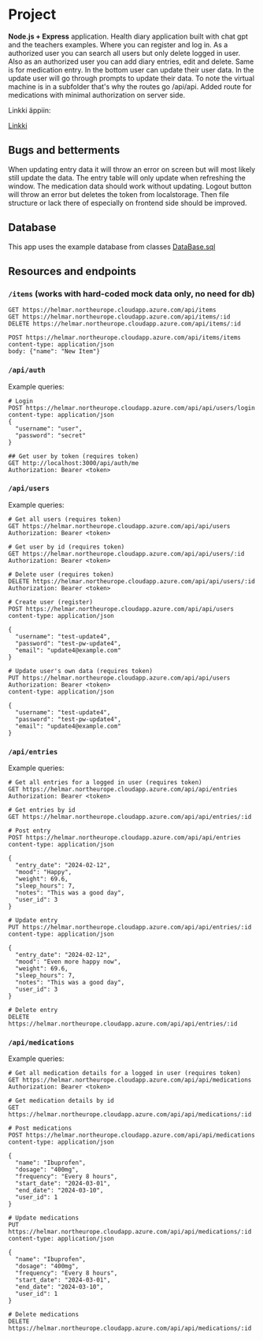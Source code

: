 # Project

**Node.js + Express** application. Health diary application built with chat gpt and the teachers examples. Where you can register and log in. As a authorized user you can search all users but only delete logged in user. Also as an authorized user you can add diary entries, edit and delete. Same is for medication entry. In the bottom user can update their user data. In the update user will go through prompts to update their data. To note the virtual machine is in a subfolder that's why the routes go /api/api. Added route for medications with minimal authorization on server side.

Linkki äppiin:

[Linkki](https://helmar.northeurope.cloudapp.azure.com/api/)


## Bugs and betterments
When updating entry data it will throw an error on screen but will most likely still update the data. The entry table will only update when refreshing the window. The medication data should work without updating. Logout button will throw an error but deletes the token from localstorage. Then file structure or lack there of especially on frontend side should be improved.

## Database
This app uses the example database from classes [DataBase.sql](https://github.com/mattpe/hyte-web-dev/blob/main/assets/health-diary-db.sql)


## Resources and endpoints

### `/items` (works with hard-coded mock data only, no need for db)

```http
GET https://helmar.northeurope.cloudapp.azure.com/api/items
GET https://helmar.northeurope.cloudapp.azure.com/api/items/:id
DELETE https://helmar.northeurope.cloudapp.azure.com/api/items/:id

POST https://helmar.northeurope.cloudapp.azure.com/api/items/items
content-type: application/json
body: {"name": "New Item"}
```

### `/api/auth`

Example queries:

```http
# Login
POST https://helmar.northeurope.cloudapp.azure.com/api/api/users/login
content-type: application/json
{
  "username": "user",
  "password": "secret"
}

## Get user by token (requires token)
GET http://localhost:3000/api/auth/me
Authorization: Bearer <token>
```

### `/api/users`

Example queries:

```http
# Get all users (requires token)
GET https://helmar.northeurope.cloudapp.azure.com/api/api/users
Authorization: Bearer <token>

# Get user by id (requires token)
GET https://helmar.northeurope.cloudapp.azure.com/api/api/users/:id
Authorization: Bearer <token>

# Delete user (requires token)
DELETE https://helmar.northeurope.cloudapp.azure.com/api/api/users/:id
Authorization: Bearer <token>

# Create user (register)
POST https://helmar.northeurope.cloudapp.azure.com/api/api/users
content-type: application/json

{
  "username": "test-update4",
  "password": "test-pw-update4",
  "email": "update4@example.com"
}

# Update user's own data (requires token)
PUT https://helmar.northeurope.cloudapp.azure.com/api/api/users
Authorization: Bearer <token>
content-type: application/json

{
  "username": "test-update4",
  "password": "test-pw-update4",
  "email": "update4@example.com"
}
```

### `/api/entries`

Example queries:

```http
# Get all entries for a logged in user (requires token)
GET https://helmar.northeurope.cloudapp.azure.com/api/api/entries
Authorization: Bearer <token>

# Get entries by id
GET https://helmar.northeurope.cloudapp.azure.com/api/api/entries/:id

# Post entry
POST https://helmar.northeurope.cloudapp.azure.com/api/api/entries
content-type: application/json

{
  "entry_date": "2024-02-12",
  "mood": "Happy",
  "weight": 69.6,
  "sleep_hours": 7,
  "notes": "This was a good day",
  "user_id": 3
}

# Update entry
PUT https://helmar.northeurope.cloudapp.azure.com/api/api/entries/:id
content-type: application/json

{
  "entry_date": "2024-02-12",
  "mood": "Even more happy now",
  "weight": 69.6,
  "sleep_hours": 7,
  "notes": "This was a good day",
  "user_id": 3
}

# Delete entry
DELETE https://helmar.northeurope.cloudapp.azure.com/api/api/entries/:id
```
### `/api/medications`

Example queries:

```http
# Get all medication details for a logged in user (requires token)
GET https://helmar.northeurope.cloudapp.azure.com/api/api/medications
Authorization: Bearer <token>

# Get medication details by id
GET https://helmar.northeurope.cloudapp.azure.com/api/api/medications/:id

# Post medications
POST https://helmar.northeurope.cloudapp.azure.com/api/api/medications
content-type: application/json

{
  "name": "Ibuprofen",
  "dosage": "400mg",
  "frequency": "Every 8 hours",
  "start_date": "2024-03-01",
  "end_date": "2024-03-10",
  "user_id": 1
}

# Update medications
PUT https://helmar.northeurope.cloudapp.azure.com/api/api/medications/:id
content-type: application/json

{
  "name": "Ibuprofen",
  "dosage": "400mg",
  "frequency": "Every 8 hours",
  "start_date": "2024-03-01",
  "end_date": "2024-03-10",
  "user_id": 1
}

# Delete medications
DELETE https://helmar.northeurope.cloudapp.azure.com/api/api/medications/:id
```
